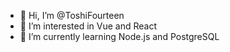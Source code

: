 - 👋 Hi, I’m @ToshiFourteen
- 👀 I’m interested in Vue and React
- 🌱 I’m currently learning Node.js and PostgreSQL

<!---
ToshiFourteen/ToshiFourteen is a ✨ special ✨ repository because its `README.md` (this file) appears on your GitHub profile.
You can click the Preview link to take a look at your changes.
--->
